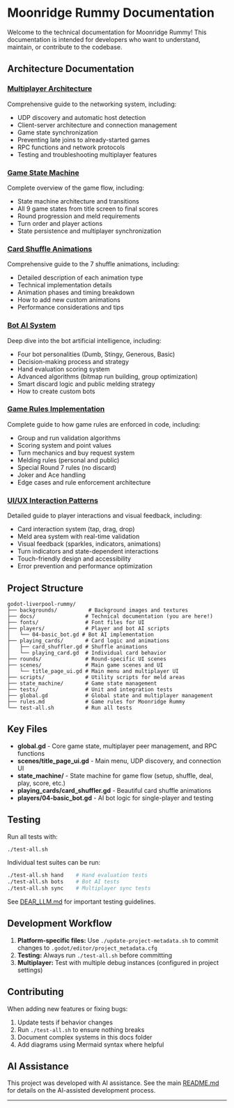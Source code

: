 # Moonridge Rummy Documentation

Welcome to the technical documentation for Moonridge Rummy! This documentation is intended for developers who want to understand, maintain, or contribute to the codebase.

## Architecture Documentation

### [Multiplayer Architecture](multiplayer-architecture.md)
Comprehensive guide to the networking system, including:
- UDP discovery and automatic host detection
- Client-server architecture and connection management
- Game state synchronization
- Preventing late joins to already-started games
- RPC functions and network protocols
- Testing and troubleshooting multiplayer features

### [Game State Machine](game-state-machine.md)
Complete overview of the game flow, including:
- State machine architecture and transitions
- All 9 game states from title screen to final scores
- Round progression and meld requirements
- Turn order and player actions
- State persistence and multiplayer synchronization

### [Card Shuffle Animations](card-shuffle-animations.md)
Comprehensive guide to the 7 shuffle animations, including:
- Detailed description of each animation type
- Technical implementation details
- Animation phases and timing breakdown
- How to add new custom animations
- Performance considerations and tips

### [Bot AI System](bot-ai-system.md)
Deep dive into the bot artificial intelligence, including:
- Four bot personalities (Dumb, Stingy, Generous, Basic)
- Decision-making process and strategy
- Hand evaluation scoring system
- Advanced algorithms (bitmap run building, group optimization)
- Smart discard logic and public melding strategy
- How to create custom bots

### [Game Rules Implementation](game-rules-implementation.md)
Complete guide to how game rules are enforced in code, including:
- Group and run validation algorithms
- Scoring system and point values
- Turn mechanics and buy request system
- Melding rules (personal and public)
- Special Round 7 rules (no discard)
- Joker and Ace handling
- Edge cases and rule enforcement architecture

### [UI/UX Interaction Patterns](ui-ux-interaction-patterns.md)
Detailed guide to player interactions and visual feedback, including:
- Card interaction system (tap, drag, drop)
- Meld area system with real-time validation
- Visual feedback (sparkles, indicators, animations)
- Turn indicators and state-dependent interactions
- Touch-friendly design and accessibility
- Error prevention and performance optimization

## Project Structure

```
godot-liverpool-rummy/
├── backgrounds/          # Background images and textures
├── docs/                # Technical documentation (you are here!)
├── fonts/               # Font files for UI
├── players/             # Player and bot AI scripts
│   └── 04-basic_bot.gd # Bot AI implementation
├── playing_cards/       # Card logic and animations
│   ├── card_shuffler.gd # Shuffle animations
│   └── playing_card.gd  # Individual card behavior
├── rounds/              # Round-specific UI scenes
├── scenes/              # Main game scenes and UI
│   └── title_page_ui.gd # Main menu and multiplayer UI
├── scripts/             # Utility scripts for meld areas
├── state_machine/       # Game state management
├── tests/               # Unit and integration tests
├── global.gd            # Global state and multiplayer management
├── rules.md             # Game rules for Moonridge Rummy
└── test-all.sh          # Run all tests
```

## Key Files

- **global.gd** - Core game state, multiplayer peer management, and RPC functions
- **scenes/title_page_ui.gd** - Main menu, UDP discovery, and connection UI
- **state_machine/** - State machine for game flow (setup, shuffle, deal, play, score, etc.)
- **playing_cards/card_shuffler.gd** - Beautiful card shuffle animations
- **players/04-basic_bot.gd** - AI bot logic for single-player and testing

## Testing

Run all tests with:
```bash
./test-all.sh
```

Individual test suites can be run:
```bash
./test-all.sh hand    # Hand evaluation tests
./test-all.sh bots    # Bot AI tests
./test-all.sh sync    # Multiplayer sync tests
```

See [DEAR_LLM.md](../DEAR_LLM.md) for important testing guidelines.

## Development Workflow

1. **Platform-specific files:** Use `./update-project-metadata.sh` to commit changes to `.godot/editor/project_metadata.cfg`
2. **Testing:** Always run `./test-all.sh` before committing
3. **Multiplayer:** Test with multiple debug instances (configured in project settings)

## Contributing

When adding new features or fixing bugs:

1. Update tests if behavior changes
2. Run `./test-all.sh` to ensure nothing breaks
3. Document complex systems in this docs folder
4. Add diagrams using Mermaid syntax where helpful

## AI Assistance

This project was developed with AI assistance. See the main [README.md](../README.md) for details on the AI-assisted development process.

---
